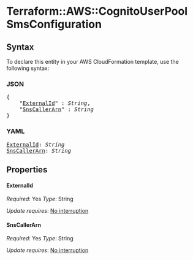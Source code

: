 # Terraform::AWS::CognitoUserPool SmsConfiguration

## Syntax

To declare this entity in your AWS CloudFormation template, use the following syntax:

### JSON

<pre>
{
    "<a href="#externalid" title="ExternalId">ExternalId</a>" : <i>String</i>,
    "<a href="#snscallerarn" title="SnsCallerArn">SnsCallerArn</a>" : <i>String</i>
}
</pre>

### YAML

<pre>
<a href="#externalid" title="ExternalId">ExternalId</a>: <i>String</i>
<a href="#snscallerarn" title="SnsCallerArn">SnsCallerArn</a>: <i>String</i>
</pre>

## Properties

#### ExternalId

_Required_: Yes
_Type_: String

_Update requires_: [No interruption](https://docs.aws.amazon.com/AWSCloudFormation/latest/UserGuide/using-cfn-updating-stacks-update-behaviors.html#update-no-interrupt)

#### SnsCallerArn

_Required_: Yes
_Type_: String

_Update requires_: [No interruption](https://docs.aws.amazon.com/AWSCloudFormation/latest/UserGuide/using-cfn-updating-stacks-update-behaviors.html#update-no-interrupt)

